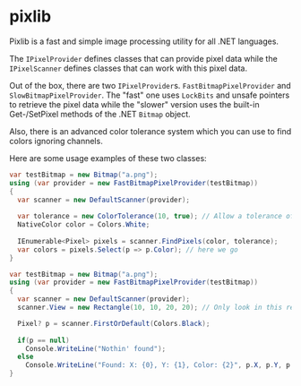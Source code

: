 pixlib
======
Pixlib is a fast and simple image processing utility for all .NET languages.

The ```IPixelProvider``` defines classes that can provide pixel data while the ```IPixelScanner``` defines classes that can work with this pixel data.

Out of the box, there are two ```IPixelProvider```s. ```FastBitmapPixelProvider``` and ```SlowBitmapPixelProvider```. The "fast" one uses ```LockBits``` and unsafe pointers to retrieve the pixel data while the "slower" version uses the built-in Get-/SetPixel methods of the .NET ```Bitmap``` object.

Also, there is an advanced color tolerance system which you can use to find colors ignoring channels.

Here are some usage examples of these two classes:

```C#
var testBitmap = new Bitmap("a.png");
using (var provider = new FastBitmapPixelProvider(testBitmap))
{
  var scanner = new DefaultScanner(provider);
      
  var tolerance = new ColorTolerance(10, true); // Allow a tolerance of 10 and ignore the alpha channel
  NativeColor color = Colors.White;
  
  IEnumerable<Pixel> pixels = scanner.FindPixels(color, tolerance);
  var colors = pixels.Select(p => p.Color); // here we go
}
```
```C#
var testBitmap = new Bitmap("a.png");
using (var provider = new FastBitmapPixelProvider(testBitmap))
{
  var scanner = new DefaultScanner(provider);
  scanner.View = new Rectangle(10, 10, 20, 20); // Only look in this rectangle

  Pixel? p = scanner.FirstOrDefault(Colors.Black);
  
  if(p == null)
    Console.WriteLine("Nothin' found");
  else
    Console.WriteLine("Found: X: {0}, Y: {1}, Color: {2}", p.X, p.Y, p.Color);
}
```
